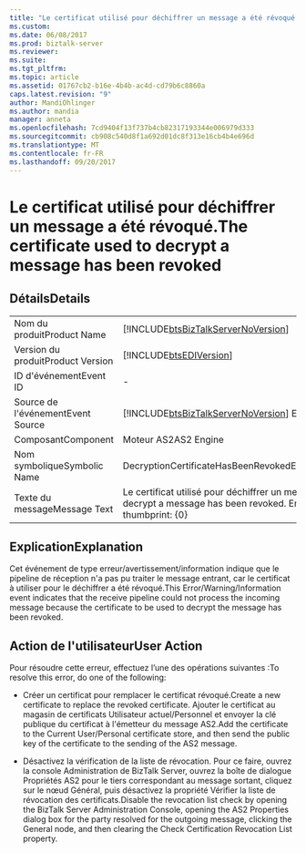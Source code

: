 ```yaml
---
title: "Le certificat utilisé pour déchiffrer un message a été révoqué. | Documents Microsoft"
ms.custom: 
ms.date: 06/08/2017
ms.prod: biztalk-server
ms.reviewer: 
ms.suite: 
ms.tgt_pltfrm: 
ms.topic: article
ms.assetid: 01767cb2-b16e-4b4b-ac4d-cd79b6c8860a
caps.latest.revision: "9"
author: MandiOhlinger
ms.author: mandia
manager: anneta
ms.openlocfilehash: 7cd9404f13f737b4cb82317193344e006979d333
ms.sourcegitcommit: cb908c540d8f1a692d01dc8f313e16cb4b4e696d
ms.translationtype: MT
ms.contentlocale: fr-FR
ms.lasthandoff: 09/20/2017
---
```

# <a name="the-certificate-used-to-decrypt-a-message-has-been-revoked"></a><span data-ttu-id="5bb32-102">Le certificat utilisé pour déchiffrer un message a été révoqué.</span><span class="sxs-lookup"><span data-stu-id="5bb32-102">The certificate used to decrypt a message has been revoked</span></span>
## <a name="details"></a><span data-ttu-id="5bb32-103">Détails</span><span class="sxs-lookup"><span data-stu-id="5bb32-103">Details</span></span>  
  
|||  
|-|-|  
|<span data-ttu-id="5bb32-104">Nom du produit</span><span class="sxs-lookup"><span data-stu-id="5bb32-104">Product Name</span></span>|[!INCLUDE[btsBizTalkServerNoVersion](../includes/btsbiztalkservernoversion-md.md)]|  
|<span data-ttu-id="5bb32-105">Version du produit</span><span class="sxs-lookup"><span data-stu-id="5bb32-105">Product Version</span></span>|[!INCLUDE[btsEDIVersion](../includes/btsediversion-md.md)]|  
|<span data-ttu-id="5bb32-106">ID d'événement</span><span class="sxs-lookup"><span data-stu-id="5bb32-106">Event ID</span></span>|-|  
|<span data-ttu-id="5bb32-107">Source de l'événement</span><span class="sxs-lookup"><span data-stu-id="5bb32-107">Event Source</span></span>|[!INCLUDE[btsBizTalkServerNoVersion](../includes/btsbiztalkservernoversion-md.md)]<span data-ttu-id="5bb32-108"> EDI</span><span class="sxs-lookup"><span data-stu-id="5bb32-108"> EDI</span></span>|  
|<span data-ttu-id="5bb32-109">Composant</span><span class="sxs-lookup"><span data-stu-id="5bb32-109">Component</span></span>|<span data-ttu-id="5bb32-110">Moteur AS2</span><span class="sxs-lookup"><span data-stu-id="5bb32-110">AS2 Engine</span></span>|  
|<span data-ttu-id="5bb32-111">Nom symbolique</span><span class="sxs-lookup"><span data-stu-id="5bb32-111">Symbolic Name</span></span>|<span data-ttu-id="5bb32-112">DecryptionCertificateHasBeenRevokedError</span><span class="sxs-lookup"><span data-stu-id="5bb32-112">DecryptionCertificateHasBeenRevokedError</span></span>|  
|<span data-ttu-id="5bb32-113">Texte du message</span><span class="sxs-lookup"><span data-stu-id="5bb32-113">Message Text</span></span>|<span data-ttu-id="5bb32-114">Le certificat utilisé pour déchiffrer un message a été révoqué.</span><span class="sxs-lookup"><span data-stu-id="5bb32-114">The certificate used to decrypt a message has been revoked.</span></span> <span data-ttu-id="5bb32-115">Empreinte numérique du certificat : {0}</span><span class="sxs-lookup"><span data-stu-id="5bb32-115">Certificate thumbprint: {0}</span></span>|  
  
## <a name="explanation"></a><span data-ttu-id="5bb32-116">Explication</span><span class="sxs-lookup"><span data-stu-id="5bb32-116">Explanation</span></span>  
 <span data-ttu-id="5bb32-117">Cet événement de type erreur/avertissement/information indique que le pipeline de réception n'a pas pu traiter le message entrant, car le certificat à utiliser pour le déchiffrer a été révoqué.</span><span class="sxs-lookup"><span data-stu-id="5bb32-117">This Error/Warning/Information event indicates that the receive pipeline could not process the incoming message because the certificate to be used to decrypt the message has been revoked.</span></span>  
  
## <a name="user-action"></a><span data-ttu-id="5bb32-118">Action de l'utilisateur</span><span class="sxs-lookup"><span data-stu-id="5bb32-118">User Action</span></span>  
 <span data-ttu-id="5bb32-119">Pour résoudre cette erreur, effectuez l’une des opérations suivantes :</span><span class="sxs-lookup"><span data-stu-id="5bb32-119">To resolve this error, do one of the following:</span></span>  
  
-   <span data-ttu-id="5bb32-120">Créer un certificat pour remplacer le certificat révoqué.</span><span class="sxs-lookup"><span data-stu-id="5bb32-120">Create a new certificate to replace the revoked certificate.</span></span> <span data-ttu-id="5bb32-121">Ajouter le certificat au magasin de certificats Utilisateur actuel/Personnel et envoyer la clé publique du certificat à l'émetteur du message AS2.</span><span class="sxs-lookup"><span data-stu-id="5bb32-121">Add the certificate to the Current User/Personal certificate store, and then send the public key of the certificate to the sending of the AS2 message.</span></span>  
  
-   <span data-ttu-id="5bb32-122">Désactivez la vérification de la liste de révocation. Pour ce faire, ouvrez la console Administration de BizTalk Server, ouvrez la boîte de dialogue Propriétés AS2 pour le tiers correspondant au message sortant, cliquez sur le nœud Général, puis désactivez la propriété Vérifier la liste de révocation des certificats.</span><span class="sxs-lookup"><span data-stu-id="5bb32-122">Disable the revocation list check by opening the BizTalk Server Administration Console, opening the AS2 Properties dialog box for the party resolved for the outgoing message, clicking the General node, and then clearing the Check Certification Revocation List property.</span></span>